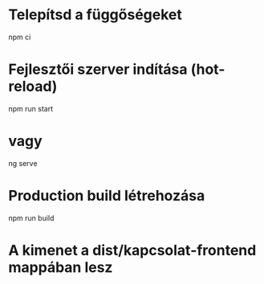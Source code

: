 # Telepítsd a függőségeket
npm ci

# Fejlesztői szerver indítása (hot-reload)
npm run start

# vagy
ng serve 

# Production build létrehozása
npm run build

# A kimenet a dist/kapcsolat-frontend mappában lesz
